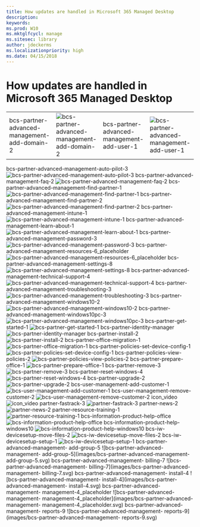 ```yaml
---
title: How updates are handled in Microsoft 365 Managed Desktop
description:  
keywords: 
ms.prod: W10
ms.mktglfcycl: manage
ms.sitesec: library
author: jdeckerms
ms.localizationpriority: high
ms.date: 04/15/2018
---
```


# How updates are handled in Microsoft 365 Managed Desktop

| | | | |
--- | --- | --- | ---
bcs-partner-advanced-management-add-domain-2 | ![bcs-partner-advanced-management-add-domain-2](images/bcs-partner-advanced-management-add-domain-2.svg) | bcs-partner-advanced-management-add-user-1 | ![bcs-partner-advanced-management-add-user-1](images/bcs-partner-advanced-management-add-user-1.svg)


bcs-partner-advanced-management-auto-pilot-3
![bcs-partner-advanced-management-auto-pilot-3](images/bcs-partner-advanced-management-auto-pilot-3.svg)
bcs-partner-advanced-management-faq-2
![bcs-partner-advanced-management-faq-2](images/bcs-partner-advanced-management-faq-2.svg)
bcs-partner-advanced-management-find-partner-1
![bcs-partner-advanced-management-find-partner-1](images/bcs-partner-advanced-management-find-partner-1.svg)
bcs-partner-advanced-management-find-partner-2
![bcs-partner-advanced-management-find-partner-2](images/bcs-partner-advanced-management-find-partner-2.svg)
bcs-partner-advanced-management-intune-1
![bcs-partner-advanced-management-intune-1](images/bcs-partner-advanced-management-intune-1.svg)
bcs-partner-advanced-management-learn-about-1
![bcs-partner-advanced-management-learn-about-1](images/bcs-partner-advanced-management-learn-about-1.svg)
bcs-partner-advanced-management-password-3
![bcs-partner-advanced-management-password-3](images/bcs-partner-advanced-management-password-3.svg)
bcs-partner-advanced-management-resources-6_placeholder
![bcs-partner-advanced-management-resources-6_placeholder](images/bcs-partner-advanced-management-resources-6_placeholder.svg)
bcs-partner-advanced-management-settings-8
![bcs-partner-advanced-management-settings-8](images/bcs-partner-advanced-management-settings-8.svg)
bcs-partner-advanced-management-technical-support-4
![bcs-partner-advanced-management-technical-support-4](images/bcs-partner-advanced-management-technical-support-4.svg)
bcs-partner-advanced-management-troubleshooting-3
![bcs-partner-advanced-management-troubleshooting-3](images/bcs-partner-advanced-management-troubleshooting-3.svg)
bcs-partner-advanced-management-windows10-2
![bcs-partner-advanced-management-windows10-2](images/bcs-partner-advanced-management-windows10-2.svg)
bcs-partner-advanced-management-windows10pc-3
![bcs-partner-advanced-management-windows10pc-3](images/bcs-partner-advanced-management-windows10pc-3.svg)
bcs-partner-get-started-1
![bcs-partner-get-started-1](images/bcs-partner-get-started-1.svg)
bcs-partner-identity-manager
![bcs-partner-identity-manager](images/bcs-partner-identity-manager.svg)
bcs-partner-install-2
![bcs-partner-install-2](images/bcs-partner-install-2.svg)
bcs-partner-office-migration-1
![bcs-partner-office-migration-1](images/bcs-partner-office-migration-1.svg)
bcs-partner-policies-set-device-config-1
![bcs-partner-policies-set-device-config-1](images/bcs-partner-policies-set-device-config-1.svg)
bcs-partner-policies-view-policies-2
![bcs-partner-policies-view-policies-2](images/bcs-partner-policies-view-policies-2.svg)
bcs-partner-prepare-office-1
![bcs-partner-prepare-office-1](images/bcs-partner-prepare-office-1.svg)
bcs-partner-remove-3
![bcs-partner-remove-3](images/bcs-partner-remove-3.svg)
bcs-partner-reset-windows-4
![bcs-partner-reset-windows-4](images/bcs-partner-reset-windows-4.svg)
bcs-partner-upgrade-2
![bcs-partner-upgrade-2](images/bcs-partner-upgrade-2.svg)
bcs-user-management-add-customer-1
![bcs-user-management-add-customer-1](images/bcs-user-management-add-customer-1.svg)
bcs-user-management-remove-customer-2
![bcs-user-management-remove-customer-2](images/bcs-user-management-remove-customer-2.svg)
icon_video
![icon_video](images/icon_video.svg)
partner-fastrack-3
![partner-fastrack-3](images/partner-fastrack-3.svg)
partner-news-2
![partner-news-2](images/partner-news-2.svg)
partner-resource-training-1
![partner-resource-training-1](images/partner-resource-training-1.svg)
bcs-information-product-help-office
![bcs-information-product-help-office](images/bcs-information-product-help-office.svg)
bcs-information-product-help-windows10
![bcs-information-product-help-windows10](images/bcs-information-product-help-windows10.svg)
bcs-iw-devicesetup-move-files-2
![bcs-iw-devicesetup-move-files-2](images/bcs-iw-devicesetup-move-files-2.svg)
bcs-iw-devicesetup-setup-1
![bcs-iw-devicesetup-setup-1](images/bcs-iw-devicesetup-setup-1.svg)
bcs-partner-advanced-management- add-group-5
![bcs-partner-advanced-management- add-group-5](images/bcs-partner-advanced-management- add-group-5.svg)
bcs-partner-advanced-management- billing-7
![bcs-partner-advanced-management- billing-7](images/bcs-partner-advanced-management- billing-7.svg)
bcs-partner-advanced-management- install-4
![bcs-partner-advanced-management- install-4](images/bcs-partner-advanced-management- install-4.svg)
bcs-partner-advanced-management- management-4_placeholder
![bcs-partner-advanced-management- management-4_placeholder](images/bcs-partner-advanced-management- management-4_placeholder.svg)
bcs-partner-advanced-management- reports-9
![bcs-partner-advanced-management- reports-9](images/bcs-partner-advanced-management- reports-9.svg)